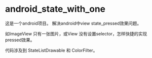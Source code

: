 # android_state_with_one
这是一个android项目。
解决android中view state_pressed效果问题。

如ImageView 只有一张图片，或View 没有设置selector，怎样快捷的实现pressed效果。

 代码涉及到 StateListDrawable 和 ColorFilter。
